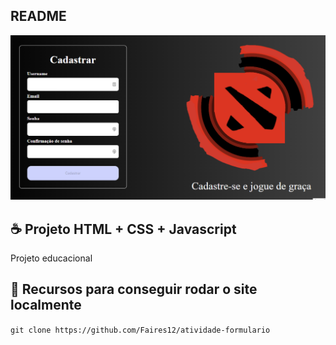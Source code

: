 ## README

<img src="example.png" alt="professor me da nota">

## ☕ Projeto HTML + CSS + Javascript

Projeto educacional

## 🥳 Recursos para conseguir rodar o site localmente

`git clone https://github.com/Faires12/atividade-formulario
`

